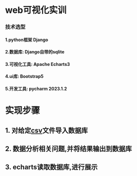 # web可视化实训
### 技术选型
#### 1.python框架 Django
#### 2.数据库: Django自带的sqlite
#### 3.可视化工具: Apache Echarts3
#### 4.ui库:  Bootstrap5
#### 5.开发工具: pycharm 2023.1.2

# 实现步骤
## 1. 对给定[csv]()文件导入数据库  
## 2. 数据分析相关问题,并将结果输出到数据库
## 3. echarts读取数据库,进行展示
